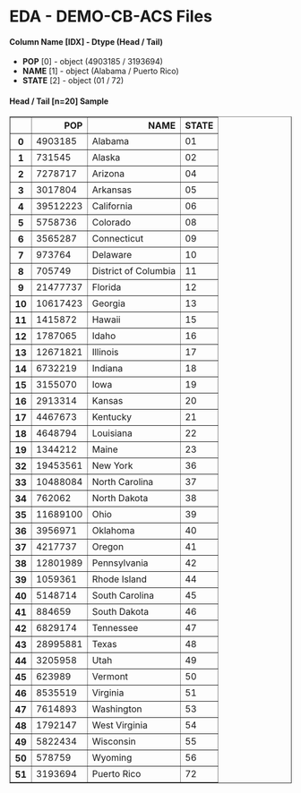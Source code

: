 # EDA - DEMO-CB-ACS Files 

#### Column Name [IDX] -  Dtype (Head / Tail) 
- **POP** [0] - object (4903185 / 3193694) 
- **NAME** [1] - object (Alabama / Puerto Rico) 
- **STATE** [2] - object (01 / 72) 



#### Head / Tail [n=20] Sample 

<table border="1" class="dataframe">
  <thead>
    <tr style="text-align: right;">
      <th></th>
      <th>POP</th>
      <th>NAME</th>
      <th>STATE</th>
    </tr>
  </thead>
  <tbody>
    <tr>
      <th>0</th>
      <td>4903185</td>
      <td>Alabama</td>
      <td>01</td>
    </tr>
    <tr>
      <th>1</th>
      <td>731545</td>
      <td>Alaska</td>
      <td>02</td>
    </tr>
    <tr>
      <th>2</th>
      <td>7278717</td>
      <td>Arizona</td>
      <td>04</td>
    </tr>
    <tr>
      <th>3</th>
      <td>3017804</td>
      <td>Arkansas</td>
      <td>05</td>
    </tr>
    <tr>
      <th>4</th>
      <td>39512223</td>
      <td>California</td>
      <td>06</td>
    </tr>
    <tr>
      <th>5</th>
      <td>5758736</td>
      <td>Colorado</td>
      <td>08</td>
    </tr>
    <tr>
      <th>6</th>
      <td>3565287</td>
      <td>Connecticut</td>
      <td>09</td>
    </tr>
    <tr>
      <th>7</th>
      <td>973764</td>
      <td>Delaware</td>
      <td>10</td>
    </tr>
    <tr>
      <th>8</th>
      <td>705749</td>
      <td>District of Columbia</td>
      <td>11</td>
    </tr>
    <tr>
      <th>9</th>
      <td>21477737</td>
      <td>Florida</td>
      <td>12</td>
    </tr>
    <tr>
      <th>10</th>
      <td>10617423</td>
      <td>Georgia</td>
      <td>13</td>
    </tr>
    <tr>
      <th>11</th>
      <td>1415872</td>
      <td>Hawaii</td>
      <td>15</td>
    </tr>
    <tr>
      <th>12</th>
      <td>1787065</td>
      <td>Idaho</td>
      <td>16</td>
    </tr>
    <tr>
      <th>13</th>
      <td>12671821</td>
      <td>Illinois</td>
      <td>17</td>
    </tr>
    <tr>
      <th>14</th>
      <td>6732219</td>
      <td>Indiana</td>
      <td>18</td>
    </tr>
    <tr>
      <th>15</th>
      <td>3155070</td>
      <td>Iowa</td>
      <td>19</td>
    </tr>
    <tr>
      <th>16</th>
      <td>2913314</td>
      <td>Kansas</td>
      <td>20</td>
    </tr>
    <tr>
      <th>17</th>
      <td>4467673</td>
      <td>Kentucky</td>
      <td>21</td>
    </tr>
    <tr>
      <th>18</th>
      <td>4648794</td>
      <td>Louisiana</td>
      <td>22</td>
    </tr>
    <tr>
      <th>19</th>
      <td>1344212</td>
      <td>Maine</td>
      <td>23</td>
    </tr>
    <tr>
      <th>32</th>
      <td>19453561</td>
      <td>New York</td>
      <td>36</td>
    </tr>
    <tr>
      <th>33</th>
      <td>10488084</td>
      <td>North Carolina</td>
      <td>37</td>
    </tr>
    <tr>
      <th>34</th>
      <td>762062</td>
      <td>North Dakota</td>
      <td>38</td>
    </tr>
    <tr>
      <th>35</th>
      <td>11689100</td>
      <td>Ohio</td>
      <td>39</td>
    </tr>
    <tr>
      <th>36</th>
      <td>3956971</td>
      <td>Oklahoma</td>
      <td>40</td>
    </tr>
    <tr>
      <th>37</th>
      <td>4217737</td>
      <td>Oregon</td>
      <td>41</td>
    </tr>
    <tr>
      <th>38</th>
      <td>12801989</td>
      <td>Pennsylvania</td>
      <td>42</td>
    </tr>
    <tr>
      <th>39</th>
      <td>1059361</td>
      <td>Rhode Island</td>
      <td>44</td>
    </tr>
    <tr>
      <th>40</th>
      <td>5148714</td>
      <td>South Carolina</td>
      <td>45</td>
    </tr>
    <tr>
      <th>41</th>
      <td>884659</td>
      <td>South Dakota</td>
      <td>46</td>
    </tr>
    <tr>
      <th>42</th>
      <td>6829174</td>
      <td>Tennessee</td>
      <td>47</td>
    </tr>
    <tr>
      <th>43</th>
      <td>28995881</td>
      <td>Texas</td>
      <td>48</td>
    </tr>
    <tr>
      <th>44</th>
      <td>3205958</td>
      <td>Utah</td>
      <td>49</td>
    </tr>
    <tr>
      <th>45</th>
      <td>623989</td>
      <td>Vermont</td>
      <td>50</td>
    </tr>
    <tr>
      <th>46</th>
      <td>8535519</td>
      <td>Virginia</td>
      <td>51</td>
    </tr>
    <tr>
      <th>47</th>
      <td>7614893</td>
      <td>Washington</td>
      <td>53</td>
    </tr>
    <tr>
      <th>48</th>
      <td>1792147</td>
      <td>West Virginia</td>
      <td>54</td>
    </tr>
    <tr>
      <th>49</th>
      <td>5822434</td>
      <td>Wisconsin</td>
      <td>55</td>
    </tr>
    <tr>
      <th>50</th>
      <td>578759</td>
      <td>Wyoming</td>
      <td>56</td>
    </tr>
    <tr>
      <th>51</th>
      <td>3193694</td>
      <td>Puerto Rico</td>
      <td>72</td>
    </tr>
  </tbody>
</table>